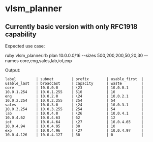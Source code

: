 # vlsm_planner

## Currently basic version with only RFC1918 capability

Expected use case:

ruby vlsm_planner.rb plan 10.0.0.0/16 --sizes 500,200,200,50,20,30 --names core,eng,sales,lab,iot,exp

Output:

```
label         | subnet        | prefix        | usable_first  | usable_last   | broadcast     | capacity      | waste         |
core          | 10.0.0.0      | \23           | 10.0.0.1      | 10.0.1.254    | 10.0.1.255    | 510           | 10            |
eng           | 10.0.2.0      | \24           | 10.0.2.1      | 10.0.2.254    | 10.0.2.255    | 254           | 54            |
sales         | 10.0.3.0      | \24           | 10.0.3.1      | 10.0.3.254    | 10.0.3.255    | 254           | 54            |
lab           | 10.0.4.0      | \26           | 10.0.4.1      | 10.0.4.62     | 10.0.4.63     | 62            | 12            |
iot           | 10.0.4.64     | \27           | 10.0.4.65     | 10.0.4.94     | 10.0.4.95     | 30            | 10            |
exp           | 10.0.4.96     | \27           | 10.0.4.97     | 10.0.4.126    | 10.0.4.127    | 30            | 0             |
```
